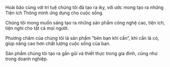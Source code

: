 Hoài bão cùng với trí tuệ chúng tôi đã tạo ra iky, với ước mong tạo ra những Tiện ích Thông minh ứng dụng cho cuộc sống.

Chúng tôi mong muốn sáng tạo ra những sản phẩm công nghệ cao, tiện ích, tiện nghi cho tất cả mọi người.

Phương châm của chúng tôi là sản phẩm “bên bạn khi cần”, khi cần là có, giúp nâng cao hơn chất lượng cuộc sống của bạn.

Sản phẩm chúng tôi tạo ra gần gũi và thiết thực trong gia đình, cũng như trong doanh nghiệp.

